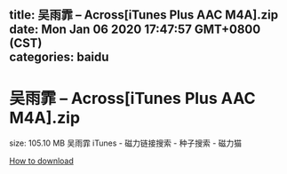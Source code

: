 
title: 吴雨霏 – Across[iTunes Plus AAC M4A].zip
date: Mon Jan 06 2020 17:47:57 GMT+0800 (CST)    
categories: baidu
---

# 吴雨霏 – Across[iTunes Plus AAC M4A].zip
size: 105.10 MB
 吴雨霏 iTunes - 磁力链接搜索 - 种子搜索 - 磁力猫
 

[How to download](https://bpcam.bemobtrk.com/go/2ceec3aa-1ca2-46d6-b9ff-aaa5c184517c?jno=2629)